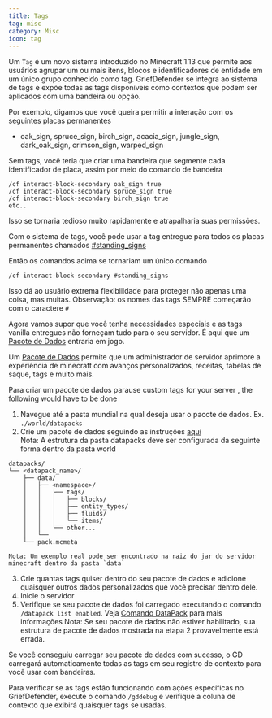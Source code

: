 ```yaml
---
title: Tags
tag: misc
category: Misc
icon: tag
---
```


Um `Tag` é um novo sistema introduzido no Minecraft 1.13 que permite aos usuários agrupar um ou mais itens, blocos e identificadores de entidade em um único grupo conhecido como tag. GriefDefender se integra ao sistema de tags e expõe todas as tags disponíveis como contextos que podem ser aplicados com uma bandeira ou opção.

Por exemplo, digamos que você queira permitir a interação com os seguintes placas permanentes

* oak_sign, spruce_sign, birch_sign, acacia_sign, jungle_sign, dark_oak_sign, crimson_sign, warped_sign 

Sem tags, você teria que criar uma bandeira que segmente cada identificador de placa, assim por meio do comando de bandeira

```
/cf interact-block-secondary oak_sign true
/cf interact-block-secondary spruce_sign true
/cf interact-block-secondary birch_sign true
etc..
```

Isso se tornaria tedioso muito rapidamente e atrapalharia suas permissões.

Com o sistema de tags, você pode usar a tag entregue para todos os placas permanentes chamados [#standing_signs](https://minecraft.wiki/w/Tag#blocks_standing_signs)

Então os comandos acima se tornariam um único comando

```
/cf interact-block-secondary #standing_signs
```

Isso dá ao usuário extrema flexibilidade para proteger não apenas uma coisa, mas muitas.
Observação: os nomes das tags SEMPRE começarão com o caractere `#`

Agora vamos supor que você tenha necessidades especiais e as tags vanilla entregues não forneçam tudo para o seu servidor.
É aqui que um [Pacote de Dados](https://pt.minecraft.wiki/w/Data_pack) entraria em jogo.

Um [Pacote de Dados](https://pt.minecraft.wiki/w/Data_pack) permite que um administrador de servidor aprimore a experiência de minecraft com avanços personalizados, receitas, tabelas de saque, tags e muito mais.

Para criar um pacote de dados parause custom tags for your server , the following would have to be done  

1. Navegue até a pasta mundial na qual deseja usar o pacote de dados.
Ex. `./world/datapacks`
2. Crie um pacote de dados seguindo as instruções [aqui](https://pt.minecraft.wiki/w/Data_pack)  
Nota: A estrutura da pasta datapacks deve ser configurada da seguinte forma dentro da pasta world 
```
datapacks/
└── <datapack_name>/
    ├── data/
    │   ├── <namespace>/
    │   │   ├── tags/
    │   │   │   ├── blocks/
    │   │   │   ├── entity_types/
    │   │   │   ├── fluids/
    │   │   │   └── items/
    │   │   └── other...
    │   └── 
    └── pack.mcmeta

Nota: Um exemplo real pode ser encontrado na raiz do jar do servidor minecraft dentro da pasta `data`
```
3. Crie quantas tags quiser dentro do seu pacote de dados e adicione quaisquer outros dados personalizados que você precisar dentro dele.
4. Inicie o servidor
5. Verifique se seu pacote de dados foi carregado executando o comando `/datapack list enabled`. Veja [Comando DataPack](https://pt.minecraft.wiki/w/Data_pack) para mais informações
Nota: Se seu pacote de dados não estiver habilitado, sua estrutura de pacote de dados mostrada na etapa 2 provavelmente está errada.

Se você conseguiu carregar seu pacote de dados com sucesso, o GD carregará automaticamente todas as tags em seu registro de contexto para você usar com bandeiras.

Para verificar se as tags estão funcionando com ações específicas no GriefDefender, execute o comando `/gddebug` e verifique a coluna de contexto que exibirá quaisquer tags se usadas.